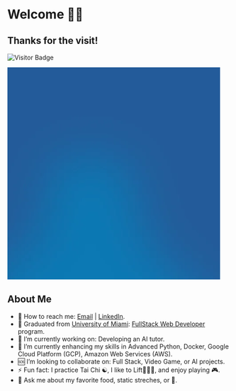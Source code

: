 # Welcome 👋🏾

##  Thanks for the visit!

![Visitor Badge](https://visitor-badge.laobi.icu/badge?page_id=natejonesiii)

![](./img/hello.webp/)

## About Me

- 📩 How to reach me: [Email](15nate.jones@gmail.com) | [LinkedIn](https://linkedin.com/in/nathaniel-jones).
- 📜 Graduated from [University of Miami](https://bootcamp.miami.edu/coding/): [FullStack Web Developer](https://www.credential.net/ecb74684-5872-405d-883a-69eb7b734be4) program.
- 🔭 I’m currently working on: Developing an AI tutor.
- 🏫 I’m currently enhancing my skills in Advanced Python, Docker, Google Cloud Platform (GCP), Amazon Web Services (AWS).
- 🆘 I’m looking to collaborate on: Full Stack, Video Game, or AI projects.
- ⚡ Fun fact: I practice Tai Chi ☯, I like to Lift🏋🏾‍♀️, and enjoy playing 🎮.
- 💬 Ask me about my favorite food, static streches, or 🍵.
